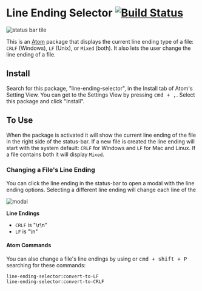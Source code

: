 # Line Ending Selector [![Build Status](https://travis-ci.org/atom/line-ending-selector.svg?branch=master)](https://travis-ci.org/atom/line-ending-selector)

![status bar tile](https://cloud.githubusercontent.com/assets/1305617/9274149/6b317568-4293-11e5-83ba-614a6c0d9890.png)


This is an [Atom](https://atom.io) package that displays the current line ending type of a file: `CRLF` (Windows), `LF` (Unix), or `Mixed` (both). It also lets the user change the line ending of a file.

## Install

Search for this package, "line-ending-selector", in the Install tab of Atom's Setting View. You can get to the Settings View by pressing <kbd>cmd + ,</kbd>. Select this package and click "Install".

## To Use

When the package is activated it will show the current line ending of the file in the right side of the status-bar. If a new file is created the line ending will start with the system default: `CRLF` for Windows and `LF` for Mac and Linux. If a file contains both it will display `Mixed`.

### Changing a File's Line Ending

You can click the line ending in the status-bar to open a modal with the line ending options. Selecting a different line ending will change each line of the

![modal](https://cloud.githubusercontent.com/assets/1305617/9273907/2be5c136-4291-11e5-94af-65ece408eb12.png)

**Line Endings**

- `CRLF` is "\r\n"
- `LF` is "\n"

#### Atom Commands

You can also change a file's line endings by using or <kbd>cmd + shift + P</kbd> searching for these commands:

```text
line-ending-selector:convert-to-LF
line-ending-selector:convert-to-CRLF
```
